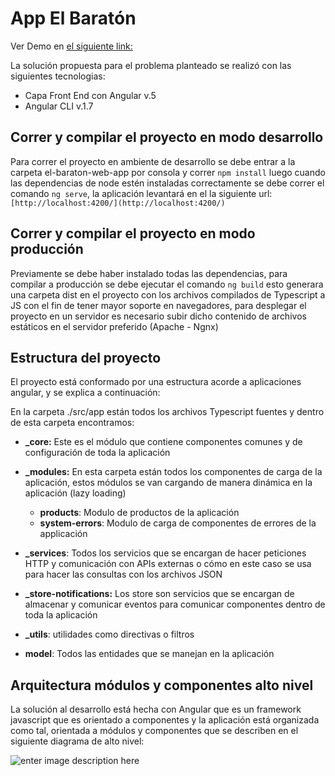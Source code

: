 
# App El Baratón

  Ver Demo en [el siguiente link:](http://baraton.getforge.io/#/products/list) 

  La solución propuesta para el problema planteado se realizó con las siguientes tecnologias:
  
 - Capa Front End con Angular v.5
 - Angular CLI v.1.7

    

## Correr y compilar el proyecto en modo desarrollo

Para correr el proyecto en ambiente de desarrollo se debe entrar a la carpeta el-baraton-web-app por consola y correr `npm install` luego cuando las dependencias de node estén instaladas correctamente se debe correr el comando `ng serve`, la aplicación levantará en el la siguiente url: `[http://localhost:4200/](http://localhost:4200/)`

  

## Correr y compilar el proyecto en modo producción

Previamente se debe haber instalado todas las dependencias, para compilar a producción se debe ejecutar el comando `ng build` esto generara una carpeta dist en el proyecto con los archivos compilados de Typescript a JS con el fin de tener mayor soporte en navegadores, para desplegar el proyecto en un servidor es necesario subir dicho contenido de archivos estáticos en el servidor preferido (Apache - Ngnx)

  

## Estructura del proyecto

El proyecto está conformado por una estructura acorde a aplicaciones angular, y se explica a continuación:

En la carpeta ./src/app están todos los archivos Typescript fuentes y dentro de esta carpeta encontramos: 

-   **_core:** Este es el módulo que contiene componentes comunes y de configuración de toda la aplicación
    
-   **_modules:** En esta carpeta están todos los componentes de carga de la aplicación, estos módulos se van cargando de manera dinámica en la aplicación (lazy loading)
    
	-   **products**: Modulo de productos de la aplicación    
	-   **system-errors**: Modulo de carga de componentes de errores de la applicación
    

-   **_services**: Todos los servicios que se encargan de hacer peticiones HTTP y comunicación con APIs externas o cómo en este caso se usa para hacer las consultas con los archivos JSON
    
-   **_store-notifications:** Los store son servicios que se encargan de almacenar y comunicar eventos para comunicar componentes dentro de toda la aplicación
    
-   **_utils**: utilidades como directivas o filtros
    
-   **model**: Todos las entidades que se manejan en la aplicación
    

## Arquitectura módulos y componentes alto nivel

La solución al desarrollo está hecha con Angular que es un framework javascript que es orientado a componentes y la aplicación está organizada como tal, orientada a módulos y componentes que se describen en el siguiente diagrama de alto nivel:

![enter image description here](http://image.ibb.co/eDKVvS/El_baraton.png)
